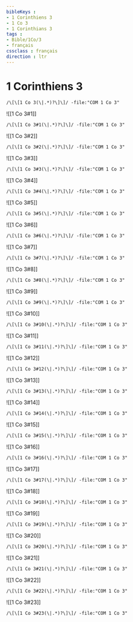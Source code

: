 ```yaml
---
bibleKeys : 
- 1 Corinthiens 3
- 1 Co 3
- 1 Corinthians 3
tags : 
- Bible/1Co/3
- français
cssclass : français
direction : ltr
---
```


# 1 Corinthiens 3

```query
/\[\[1 Co 3(\|.*)?\]\]/ -file:"COM 1 Co 3"
```



![[1 Co 3#1]]

```query
/\[\[1 Co 3#1(\|.*)?\]\]/ -file:"COM 1 Co 3"
```

![[1 Co 3#2]]

```query
/\[\[1 Co 3#2(\|.*)?\]\]/ -file:"COM 1 Co 3"
```

![[1 Co 3#3]]

```query
/\[\[1 Co 3#3(\|.*)?\]\]/ -file:"COM 1 Co 3"
```

![[1 Co 3#4]]

```query
/\[\[1 Co 3#4(\|.*)?\]\]/ -file:"COM 1 Co 3"
```

![[1 Co 3#5]]

```query
/\[\[1 Co 3#5(\|.*)?\]\]/ -file:"COM 1 Co 3"
```

![[1 Co 3#6]]

```query
/\[\[1 Co 3#6(\|.*)?\]\]/ -file:"COM 1 Co 3"
```

![[1 Co 3#7]]

```query
/\[\[1 Co 3#7(\|.*)?\]\]/ -file:"COM 1 Co 3"
```

![[1 Co 3#8]]

```query
/\[\[1 Co 3#8(\|.*)?\]\]/ -file:"COM 1 Co 3"
```

![[1 Co 3#9]]

```query
/\[\[1 Co 3#9(\|.*)?\]\]/ -file:"COM 1 Co 3"
```

![[1 Co 3#10]]

```query
/\[\[1 Co 3#10(\|.*)?\]\]/ -file:"COM 1 Co 3"
```

![[1 Co 3#11]]

```query
/\[\[1 Co 3#11(\|.*)?\]\]/ -file:"COM 1 Co 3"
```

![[1 Co 3#12]]

```query
/\[\[1 Co 3#12(\|.*)?\]\]/ -file:"COM 1 Co 3"
```

![[1 Co 3#13]]

```query
/\[\[1 Co 3#13(\|.*)?\]\]/ -file:"COM 1 Co 3"
```

![[1 Co 3#14]]

```query
/\[\[1 Co 3#14(\|.*)?\]\]/ -file:"COM 1 Co 3"
```

![[1 Co 3#15]]

```query
/\[\[1 Co 3#15(\|.*)?\]\]/ -file:"COM 1 Co 3"
```

![[1 Co 3#16]]

```query
/\[\[1 Co 3#16(\|.*)?\]\]/ -file:"COM 1 Co 3"
```

![[1 Co 3#17]]

```query
/\[\[1 Co 3#17(\|.*)?\]\]/ -file:"COM 1 Co 3"
```

![[1 Co 3#18]]

```query
/\[\[1 Co 3#18(\|.*)?\]\]/ -file:"COM 1 Co 3"
```

![[1 Co 3#19]]

```query
/\[\[1 Co 3#19(\|.*)?\]\]/ -file:"COM 1 Co 3"
```

![[1 Co 3#20]]

```query
/\[\[1 Co 3#20(\|.*)?\]\]/ -file:"COM 1 Co 3"
```

![[1 Co 3#21]]

```query
/\[\[1 Co 3#21(\|.*)?\]\]/ -file:"COM 1 Co 3"
```

![[1 Co 3#22]]

```query
/\[\[1 Co 3#22(\|.*)?\]\]/ -file:"COM 1 Co 3"
```

![[1 Co 3#23]]

```query
/\[\[1 Co 3#23(\|.*)?\]\]/ -file:"COM 1 Co 3"
```

